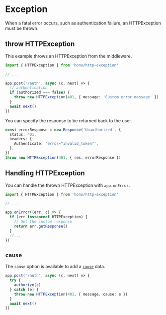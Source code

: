 # Exception

When a fatal error occurs, such as authentication failure, an HTTPException must be thrown.

## throw HTTPException

This example throws an HTTPException from the middleware.

```ts
import { HTTPException } from 'hono/http-exception'

// ...

app.post('/auth', async (c, next) => {
  // authentication
  if (authorized === false) {
    throw new HTTPException(401, { message: 'Custom error message' })
  }
  await next()
})
```

You can specify the response to be returned back to the user.

```ts
const errorResponse = new Response('Unauthorized', {
  status: 401,
  headers: {
    Authenticate: 'error="invalid_token"',
  },
})
throw new HTTPException(401, { res: errorResponse })
```

## Handling HTTPException

You can handle the thrown HTTPException with `app.onError`.

```ts
import { HTTPException } from 'hono/http-exception'

// ...

app.onError((err, c) => {
  if (err instanceof HTTPException) {
    // Get the custom response
    return err.getResponse()
  }
  //...
})
```

## `cause`

The `cause` option is available to add a [`cause`](https://developer.mozilla.org/en-US/docs/Web/JavaScript/Reference/Global_Objects/Error/cause) data.

```ts
app.post('/auth', async (c, next) => {
  try {
    authorize(c)
  } catch (e) {
    throw new HTTPException(401, { message, cause: e })
  }
  await next()
})
```
